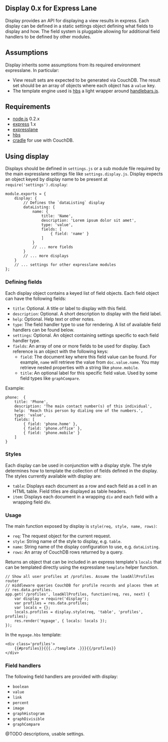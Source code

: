 Display 0.x for Express Lane
----------------------------
Display provides an API for displaying a view results in express. Each
display can be defined in a static settings object defining what fields to
display and how. The field system is pluggable allowing for additional field
handlers to be defined by other modules.

Assumptions
-----------
Display inherits some assumptions from its required environment expresslane.
In particular:

- View result sets are expected to be generated via CouchDB. The result set
  should be an array of objects where each object has a `value` key.
- The template engine used is [hbs](http://github.com/donpark/hbs) a light
  wrapper around [handlebars.js](http://github.com/wycats/handlebars.js).

Requirements
------------
- [node.js](http://github.com/ryah/node) 0.2.x
- [express](http://github.com/visionmedia/express) 1.x
- [expresslane](http://github.com/developmentseed/expresslane)
- [hbs](http://github.com/donpark/hbs)
- [cradle](http://github.com/cloudhead/cradle) for use with CouchDB.

Using display
-------------
Displays should be defined in `settings.js` or a sub module file required by
the main expresslane settings file like `settings.display.js`. Display expects
an object keyed by display name to be present at `require('settings').display`:

    module.exports = {
        display: {
            // Defines the `dataListing` display
            dataListing: {
                name: {
                    title: 'Name',
                    description: 'Lorem ipsum dolor sit amet',
                    type: 'value',
                    fields: [
                        { field: 'name' }
                    ]
                }
                // ... more fields
            }
            // ... more displays
        }
        // ... settings for other expresslane modules
    };

### Defining fields

Each display object contains a keyed list of field objects. Each field object
 can have the following fields:

- `title`: Optional. A title or label to display with this field.
- `description`: Optional. A short description to display with the field label.
- `help`: Optional. Help text or other notes.
- `type`: The field handler type to use for rendering. A list of available
  field handlers can be found below.
- `settings`: Optional. An object containing settings specific to each field
  handler type.
- `fields`: An array of one or more fields to be used for display. Each
  reference is an object with the following keys:
  - `field`: The document key where this field value can be found. For example,
    `name` will retrieve the value from `doc.value.name`. You may retrieve
    nested properties with a string like `phone.mobile`.
  - `title`: An optional label for this specific field value. Used by some
    field types like `graphCompare`.

Example:

    phone:  {
        title: 'Phone',
        description: 'The main contact number(s) of this individual',
        help: 'Reach this person by dialing one of the numbers.',
        type: 'value',
        fields: [
            { field: 'phone.home' },
            { field: 'phone.office' },
            { field: 'phone.mobile' }
        ]
    }

### Styles

Each display can be used in conjunction with a display style. The style
determines how to template the collection of fields defined in the display. The
styles currently available with display are:

- `table`: Displays each document as a row and each field as a cell in an HTML
  table. Field titles are displayed as table headers.
- `item`: Displays each document in a wrapping `div` and each field with a
  wrapping field div.

### Usage

The main function exposed by display is `style(req, style, name, rows)`:

- `req`: The request object for the current request.
- `style`: String name of the style to display, e.g. `table`.
- `name`: String name of the display configuration to use, e.g. `dataListing`.
- `rows`: An array of CouchDB rows returned by a query.

Returns an object that can be included in an express template's `locals` that
can be templated directly using the expresslane `template` helper function.

    // Show all user profiles at /profiles. Assume the loadAllProfiles router
    // middleware queries CouchDB for profile records and places them at
    // res.data.profiles.
    app.get('/profiles', loadAllProfiles, function(req, res, next) {
        var display = require('display');
        var profiles = res.data.profiles;
        var locals = {};
        locals.profiles = display.style(req, 'table', 'profiles', profiles);
        res.render('mypage', { locals: locals });
    });

In the `mypage.hbs` template:

    <div class='profiles'>
        {{#profiles}}{{{../template .}}}{{/profiles}}
    </div>

### Field handlers

The following field handlers are provided with display:

- `boolean`
- `value`
- `link`
- `percent`
- `image`
- `graphHistogram`
- `graphDivisible`
- `graphCompare`

@TODO descriptions, usable settings.
